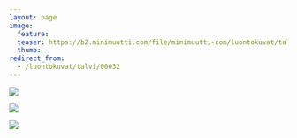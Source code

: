 ```yaml
---
layout: page
image:
  feature:
  teaser: https://b2.minimuutti.com/file/minimuutti-com/luontokuvat/talvi/DS40795-245px.jpg
  thumb:
redirect_from:
  - /luontokuvat/talvi/00032
---
```


![](https://b2.minimuutti.com/file/minimuutti-com/luontokuvat/talvi/DS40783-800px.jpg)

![](https://b2.minimuutti.com/file/minimuutti-com/luontokuvat/talvi/DS40791-800px.jpg)

![](https://b2.minimuutti.com/file/minimuutti-com/luontokuvat/talvi/DS40795-800px.jpg)
